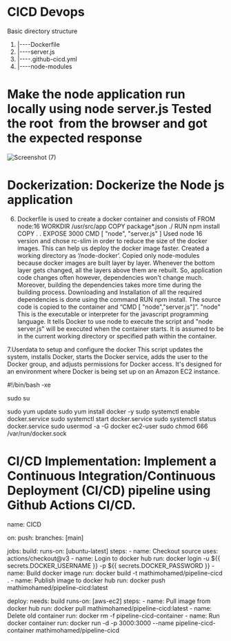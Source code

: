 # CICD Devops
Basic directory structure
1. |----Dockerfile
2. |----server.js
4. |----.github-cicd.yml
5. |----node-modules
# Make the node application run locally using node server.js Tested the root  from the browser and got the expected response
![Screenshot (7)](https://github.com/Mathimohamed/cicd-demo-node/assets/151551076/9f34b652-d176-4c3e-b033-417aa4d04aea)











   # Dockerization: Dockerize the Node js application
   6. Dockerfile is used to create a docker container and consists of
    FROM node:16
    WORKDIR /usr/src/app
    COPY package*.json ./
    RUN npm install
    COPY . .
    EXPOSE 3000
    CMD [ "node", "server.js" ]
  Used node 16 version and chose rc-slim in order to reduce the size of the docker images. This can help us deploy the docker image faster. Created a working directory as 
‘/node-docker’. Copied only node-modules because docker images are built layer by layer. Whenever the bottom layer gets changed, all the layers above them are rebuilt. So, 
 application code changes often however, dependencies won't change much. Moreover, building the dependencies takes more time during the building process. Downloading and 
 Installation of all the required dependencies is done using the command RUN npm install. The source code is copied to the container and “CMD [ "node","server.js"]”. 
 "node" This is the executable or interpreter for the javascript programming language. It tells Docker to use node to execute the script and "node server.js" will be executed 
 when the container starts. It is assumed to be in the current working directory or specified path within the container.

7.Userdata to setup and configure the docker
This script updates the system, installs Docker, starts the Docker service, adds the user to the Docker group, and adjusts permissions for Docker access. It's designed for an environment where Docker is being set up on an Amazon EC2 instance.

#!/bin/bash -xe

sudo su

sudo yum update
sudo yum install docker -y
sudp systemctl enable docker.service
sudo systemctl start docker.service
sudo systemctl status docker.service
sudo usermod -a -G docker ec2-user
sudo chmod 666 /var/run/docker.sock
# CI/CD Implementation: Implement a Continuous Integration/Continuous Deployment (CI/CD) pipeline using Github Actions CI/CD.
name: CICD

on:
  push:
    branches: [main]

jobs:
  build:
    runs-on: [ubuntu-latest]
    steps:
      - name: Checkout source
        uses: actions/checkout@v3
      - name: Login to docker hub
        run: docker login -u ${{ secrets.DOCKER_USERNAME }} -p ${{ secrets.DOCKER_PASSWORD }} 
      - name: Build docker image
        run: docker build -t mathimohamed/pipeline-cicd .
      - name: Publish image to docker hub
        run: docker push mathimohamed/pipeline-cicd:latest
        
  deploy:
    needs: build
    runs-on: [aws-ec2]
    steps:
      - name: Pull image from docker hub
        run: docker pull mathimohamed/pipeline-cicd:latest
      - name: Delete old container
        run: docker rm -f pipeline-cicd-container
      - name: Run docker container
        run: docker run -d -p 3000:3000 --name pipeline-cicd-container mathimohamed/pipeline-cicd



